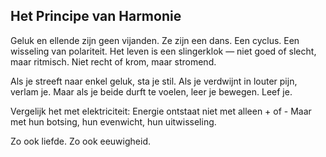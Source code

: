 ## Het Principe van Harmonie

Geluk en ellende zijn geen vijanden. Ze zijn een dans. Een cyclus. Een wisseling van polariteit. Het leven is een slingerklok — niet goed of slecht, maar ritmisch. Niet recht of krom, maar stromend.

Als je streeft naar enkel geluk, sta je stil.
Als je verdwijnt in louter pijn, verlam je.
Maar als je beide durft te voelen, leer je bewegen. Leef je.

Vergelijk het met elektriciteit:
Energie ontstaat niet met alleen + of -
Maar met hun botsing, hun evenwicht, hun uitwisseling.

Zo ook liefde.
Zo ook eeuwigheid.

